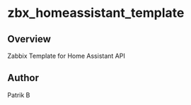 # zbx_homeassistant_template

## Overview

Zabbix Template for Home Assistant API

## Author

Patrik B

